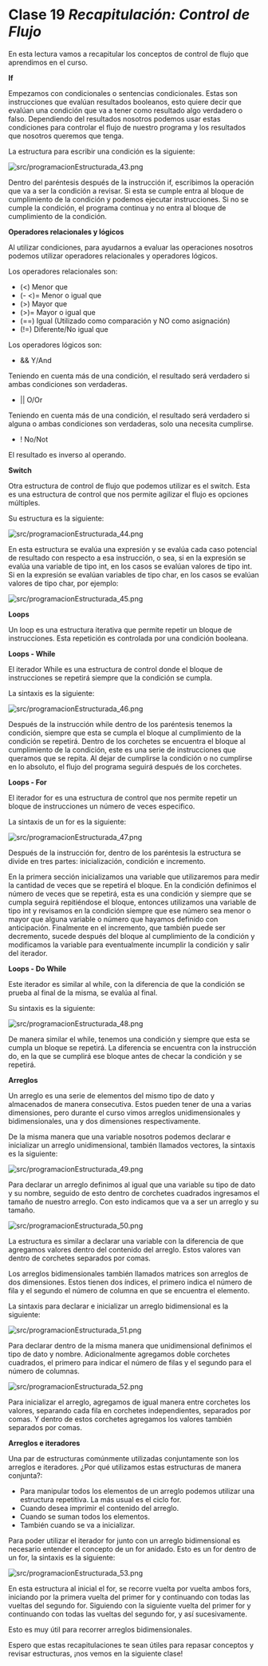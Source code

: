 # Clase 19 _Recapitulación: Control de Flujo_

En esta lectura vamos a recapitular los conceptos de control de flujo que
aprendimos en el curso.

**If**

Empezamos con condicionales o sentencias condicionales. Estas son instrucciones
que evalúan resultados booleanos, esto quiere decir que evalúan una condición
que va a tener como resultado algo verdadero o falso. Dependiendo del resultados
nosotros podemos usar estas condiciones para controlar el flujo de nuestro
programa y los resultados que nosotros queremos que tenga.

La estructura para escribir una condición es la siguiente:

![src/programacionEstructurada_43.png](../src/programacionEstructurada_43.png)

Dentro del paréntesis después de la instrucción if, escribimos la operación que
va a ser la condición a revisar. Si esta se cumple entra al bloque de
cumplimiento de la condición y podemos ejecutar instrucciones. Si no se cumple
la condición, el programa continua y no entra al bloque de cumplimiento de la
condición.

**Operadores relacionales y lógicos**

Al utilizar condiciones, para ayudarnos a evaluar las operaciones nosotros
podemos utilizar operadores relacionales y operadores lógicos.

Los operadores relacionales son:

- (<) Menor que
- (- <)= Menor o igual que
- (>) Mayor que
- (>)= Mayor o igual que
- (==) Igual (Utilizado como comparación y NO como asignación)
- (!=) Diferente/No igual que

Los operadores lógicos son:

- && Y/And

Teniendo en cuenta más de una condición, el resultado será verdadero si ambas
condiciones son verdaderas.

- || O/Or

Teniendo en cuenta más de una condición, el resultado será verdadero si alguna o
ambas condiciones son verdaderas, solo una necesita cumplirse.

- ! No/Not

El resultado es inverso al operando.

**Switch**

Otra estructura de control de flujo que podemos utilizar es el switch. Esta es
una estructura de control que nos permite agilizar el flujo es opciones
múltiples.

Su estructura es la siguiente:

![src/programacionEstructurada_44.png](../src/programacionEstructurada_44.png)

En esta estructura se evalúa una expresión y se evalúa cada caso potencial de
resultado con respecto a esa instrucción, o sea, si en la expresión se evalúa
una variable de tipo int, en los casos se evalúan valores de tipo int. Si en la
expresión se evalúan variables de tipo char, en los casos se evalúan valores de
tipo char, por ejemplo:

![src/programacionEstructurada_45.png](../src/programacionEstructurada_45.png)

**Loops**

Un loop es una estructura iterativa que permite repetir un bloque de
instrucciones. Esta repetición es controlada por una condición booleana.

**Loops - While**

El iterador While es una estructura de control donde el bloque de instrucciones
se repetirá siempre que la condición se cumpla.

La sintaxis es la siguiente:

![src/programacionEstructurada_46.png](../src/programacionEstructurada_46.png)

Después de la instrucción while dentro de los paréntesis tenemos la condición,
siempre que esta se cumpla el bloque al cumplimiento de la condición se
repetirá. Dentro de los corchetes se encuentra el bloque al cumplimiento de la
condición, este es una serie de instrucciones que queramos que se repita. Al
dejar de cumplirse la condición o no cumplirse en lo absoluto, el flujo del
programa seguirá después de los corchetes.

**Loops - For**

El iterador for es una estructura de control que nos permite repetir un bloque
de instrucciones un número de veces especifico.

La sintaxis de un for es la siguiente:

![src/programacionEstructurada_47.png](../src/programacionEstructurada_47.png)

Después de la instrucción for, dentro de los paréntesis la estructura se divide
en tres partes: inicialización, condición e incremento.

En la primera sección inicializamos una variable que utilizaremos para medir la
cantidad de veces que se repetirá el bloque. En la condición definimos el número
de veces que se repetirá, esta es una condición y siempre que se cumpla seguirá
repitiéndose el bloque, entonces utilizamos una variable de tipo int y revisamos
en la condición siempre que ese número sea menor o mayor que alguna variable o
número que hayamos definido con anticipación. Finalmente en el incremento, que
también puede ser decremento, sucede después del bloque al cumplimiento de la
condición y modificamos la variable para eventualmente incumplir la condición y
salir del iterador.

**Loops - Do While**

Este iterador es similar al while, con la diferencia de que la condición se
prueba al final de la misma, se evalúa al final.

Su sintaxis es la siguiente:

![src/programacionEstructurada_48.png](../src/programacionEstructurada_48.png)

De manera similar el while, tenemos una condición y siempre que esta se cumpla
un bloque se repetirá. La diferencia se encuentra con la instrucción do, en la
que se cumplirá ese bloque antes de checar la condición y se repetirá.

**Arreglos**

Un arreglo es una serie de elementos del mismo tipo de dato y almacenados de
manera consecutiva. Estos pueden tener de una a varias dimensiones, pero durante
el curso vimos arreglos unidimensionales y bidimensionales, una y dos
dimensiones respectivamente.

De la misma manera que una variable nosotros podemos declarar e inicializar un
arreglo unidimensional, también llamados vectores, la sintaxis es la siguiente:

![src/programacionEstructurada_49.png](../src/programacionEstructurada_49.png)

Para declarar un arreglo definimos al igual que una variable su tipo de dato y
su nombre, seguido de esto dentro de corchetes cuadrados ingresamos el tamaño de
nuestro arreglo. Con esto indicamos que va a ser un arreglo y su tamaño.

![src/programacionEstructurada_50.png](../src/programacionEstructurada_50.png)

La estructura es similar a declarar una variable con la diferencia de que
agregamos valores dentro del contenido del arreglo. Estos valores van dentro de
corchetes separados por comas.

Los arreglos bidimensionales también llamados matrices son arreglos de dos
dimensiones. Estos tienen dos índices, el primero indica el número de fila y el
segundo el número de columna en que se encuentra el elemento.

La sintaxis para declarar e inicializar un arreglo bidimensional es la
siguiente:

![src/programacionEstructurada_51.png](../src/programacionEstructurada_51.png)

Para declarar dentro de la misma manera que unidimensional definimos el tipo de
dato y nombre. Adicionalmente agregamos doble corchetes cuadrados, el primero
para indicar el número de filas y el segundo para el número de columnas.

![src/programacionEstructurada_52.png](../src/programacionEstructurada_52.png)

Para inicializar el arreglo, agregamos de igual manera entre corchetes los
valores, separando cada fila en corchetes independientes, separados por comas. Y
dentro de estos corchetes agregamos los valores también separados por comas.

**Arreglos e iteradores**

Una par de estructuras comúnmente utilizadas conjuntamente son los arreglos e
iteradores. ¿Por qué utilizamos estas estructuras de manera conjunta?:

- Para manipular todos los elementos de un arreglo podemos utilizar una
  estructura repetitiva. La más usual es el ciclo for.
- Cuando desea imprimir el contenido del arreglo.
- Cuando se suman todos los elementos.
- También cuando se va a inicializar.

Para poder utilizar el iterador for junto con un arreglo bidimensional es
necesario entender el concepto de un for anidado. Esto es un for dentro de un
for, la sintaxis es la siguiente:

![src/programacionEstructurada_53.png](../src/programacionEstructurada_53.png)

En esta estructura al inicial el for, se recorre vuelta por vuelta ambos fors,
iniciando por la primera vuelta del primer for y continuando con todas las
vueltas del segundo for. Siguiendo con la siguiente vuelta del primer for y
continuando con todas las vueltas del segundo for, y así sucesivamente.

Esto es muy útil para recorrer arreglos bidimensionales.

Espero que estas recapitulaciones te sean útiles para repasar conceptos y
revisar estructuras, ¡nos vemos en la siguiente clase!
